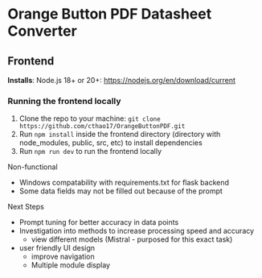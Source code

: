 # Orange Button PDF Datasheet Converter

## Frontend

__Installs__:
Node.js 18+ or 20+: <https://nodejs.org/en/download/current>

### Running the frontend locally
1) Clone the repo to your machine: `git clone https://github.com/cthao17/OrangeButtonPDF.git`
2) Run `npm install` inside the frontend directory (directory with node_modules, public, src, etc) to install dependencies
3) Run `npm run dev` to run the frontend locally

Non-functional
- Windows compatability with requirements.txt for flask backend
- Some data fields may not be filled out because of the prompt

Next Steps
- Prompt tuning for better accuracy in data points
- Investigation into methods to increase processing speed and accuracy
    - view different models (Mistral - purposed for this exact task)
- user friendly UI design
    - improve navigation
    - Multiple module display
